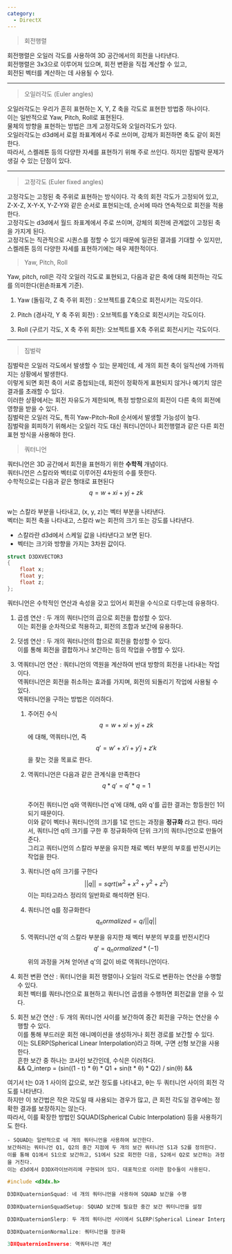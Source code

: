 ```yaml
---
category:
  - DirectX
---
```


>회전행렬

회전행렬은 오일러 각도를 사용하여 3D 공간에서의 회전을 나타낸다.   
회전행렬은 3x3으로 이루어져 있으며, 회전 변환을 직접 계산할 수 있고,   
회전된 벡터를 계산하는 데 사용될 수 있다.   

***

>오일러각도 (Euler angles)

오일러각도는 우리가 흔히 표현하는 X, Y, Z 축을 각도로 표현한 방법중 하나이다.   
이는 일반적으로 Yaw, Pitch, Roll로 표현된다.   
물체의 방향을 표현하는 방법은 크게 고정각도와 오일러각도가 있다.   
오일러각도는 d3d에서 로컬 좌표계에서 주로 쓰이며, 강체가 회전하면 축도 같이 회전한다.   
따라서, 스켈레톤 등의 다양한 자세를 표현하기 위해 주로 쓰인다. 하지만 짐벌락 문제가 생길 수 있는 단점이 있다.   

***

>고정각도 (Euler fixed angles)

고정각도는 고정된 축 주위로 표현하는 방식이다. 각 축의 회전 각도가 고정되어 있고,   
Z-X-Z, X-Y-X, Y-Z-Y와 같은 순서로 표현되는데, 순서에 따라 연속적으로 회전을 적용한다.   
고정각도는 d3d에서 월드 좌표계에서 주로 쓰이며, 강체의 회전에 관계없이 고정된 축을 가지게 된다.   
고정각도는 직관적으로 시퀀스를 정할 수 있기 때문에 일관된 결과를 기대할 수 있지만,   
스켈레톤 등의 다양한 자세를 표현하기에는 매우 제한적이다.

>Yaw, Pitch, Roll

Yaw, pitch, roll은 각각 오일러 각도로 표현되고, 다음과 같은 축에 대해 회전하는 각도를 의미한다(왼손좌표계 기준).   

1. Yaw (돌림각, Z 축 주위 회전) : 오브젝트를 Z축으로 회전시키는 각도이다.   

2. Pitch (경사각, Y 축 주위 회전) : 오브젝트를 Y축으로 회전시키는 각도이다.   

3. Roll (구르기 각도, X 축 주위 회전): 오브젝트를 X축 주위로 회전시키는 각도이다.   

***

>짐벌락

짐벌락은 오일러 각도에서 발생할 수 있는 문제인데, 세 개의 회전 축이 일직선에 가까워지는 상황에서 발생한다.   
이렇게 되면 회전 축이 서로 중첩되는데, 회전이 정확하게 표현되지 않거나 예기치 않은 결과를 초래할 수 있다.   
이러한 상황에서는 회전 자유도가 제한되며, 특정 방향으로의 회전이 다른 축의 회전에 영향을 받을 수 있다.   
짐벌락은 오일러 각도, 특히 Yaw-Pitch-Roll 순서에서 발생할 가능성이 높다.   
짐벌락을 회피하기 위해서는 오일러 각도 대신 쿼터니언이나 회전행렬과 같은 다른 회전 표현 방식을 사용해야 한다.   

>쿼터니언

쿼터니언은 3D 공간에서 회전을 표현하기 위한 **수학적** 개념이다.   
쿼터니언은 스칼라와 벡터로 이루어진 4차원의 수를 뜻한다.   
수학적으로는 다음과 같은 형태로 표현된다   
$$
q = w + xi + yj + zk
$$   
w는 스칼라 부분을 나타내고, (x, y, z)는 벡터 부분을 나타낸다.   
벡터는 회전 축을 나타내고, 스칼라 w는 회전의 크기 또는 강도를 나타낸다.   

- 스칼라란 d3d에서 스케일 값을 나타낸다고 보면 된다.   
- 벡터는 크기와 방향을 가지는 3차원 값이다.   

```c++
struct D3DXVECTOR3
{
    float x;
    float y;
    float z;
};
```

쿼터니언은 수학적인 연산과 속성을 갖고 있어서 회전을 수식으로 다루는데 유용하다.   

1. 곱셈 연산 : 두 개의 쿼터니언의 곱으로 회전을 합성할 수 있다.   
이는 회전을 순차적으로 적용하고, 회전의 조합과 보간에 유용하다.   

2. 덧셈 연산 : 두 개의 쿼터니언의 합으로 회전을 합성할 수 있다.   
이를 통해 회전을 결합하거나 보간하는 등의 작업을 수행할 수 있다.   

3. 역쿼터니언 연산 : 쿼터니언의 역원을 계산하여 반대 방향의 회전을 나타내는 작업이다.   
역쿼터니언은 회전을 취소하는 효과를 가지며, 회전의 되돌리기 작업에 사용될 수 있다.   
역쿼터니언을 구하는 방법은 이러하다.   

    1. 주어진 수식   
    $$
    q = w + xi + yj + zk
    $$
    에 대해, 역쿼터니언, 즉   
    $$
    q' = w' + x'i + y'j + z'k    
    $$
    을 찾는 것을 목표로 한다.   

    2. 역쿼터니언은 다음과 같은 관계식을 만족한다   
    $$
    q * q' = q' * q = 1
    $$   
    주어진 쿼터니언 q와 역쿼터니언 q'에 대해, q와 q'를 곱한 결과는 항등원인 1이 되기 때문이다.  
    이와 같이 벡터나 쿼터니언의 크기를 1로 만드는 과정을 **정규화** 라고 한다. 
    따라서, 쿼터니언 q의 크기를 구한 후 정규화하여 단위 크기의 쿼터니언으로 만들어준다.   
    그리고 쿼터니언의 스칼라 부분을 유지한 채로 벡터 부분의 부호를 반전시키는 작업을 한다.   

    3. 쿼터니언 q의 크기를 구한다   
    $$
    ||q|| = sqrt(w^2 + x^2 + y^2 + z^2)
    $$
    이는 피타고라스 정리의 일반화로 해석하면 된다.   

    4. 쿼터니언 q를 정규화한다   
    $$
    q_normalized = q / ||q||
    $$

    5. 역쿼터니언 q'의 스칼라 부분을 유지한 채 벡터 부분의 부호를 반전시킨다   
    $$
    q' = q_normalized * (-1)
    $$
    위의 과정을 거쳐 얻어낸 q'의 값이 바로 역쿼터니언이다.

4. 회전 변환 연산 : 쿼터니언을 회전 행렬이나 오일러 각도로 변환하는 연산을 수행할 수 있다.   
회전 벡터를 쿼터니언으로 표현하고 쿼터니언 곱셈을 수행하면 회전값을 얻을 수 있다.

5. 회전 보간 연산 : 두 개의 쿼터니언 사이를 보간하여 중간 회전을 구하는 연산을 수행할 수 있다.   
이를 통해 부드러운 회전 애니메이션을 생성하거나 회전 경로를 보간할 수 있다.   
이는 SLERP(Spherical Linear Interpolation)라고 하며, 구면 선형 보간을 사용한다.   
흔한 보간 중 하나는 코사인 보간인데, 수식은 이러하다.   
&&
Q_interp = (sin((1 - t) * θ) * Q1 + sin(t * θ) * Q2) / sin(θ)
&&   

여기서 t는 0과 1 사이의 값으로, 보간 정도를 나타내고, θ는 두 쿼터니언 사이의 회전 각도를 나타낸다.   
하지만 이 보간법은 작은 각도일 때 사용되는 경우가 많고, 큰 회전 각도일 경우에는 정확한 결과를 보장하지는 않는다.   
따라서, 이를 확장한 방법인 SQUAD(Spherical Cubic Interpolation) 등을 사용하기도 한다.   

    - SQUAD는 일반적으로 네 개의 쿼터니언을 사용하여 보간한다.   
    보간하려는 쿼터니언 Q1, Q2의 중간 지점에 두 개의 보간 쿼터니언 S1과 S2를 정의한다.   
    이를 통해 Q1에서 S1으로 보간하고, S1에서 S2로 회전한 다음, S2에서 Q2로 보간하는 과정을 거친다.   
    이는 d3d에서 D3DX라이브러리에 구현되어 있다. 대표적으로 이러한 함수들이 사용된다.   

```c++
#include <d3dx.h>

D3DXQuaternionSquad: 네 개의 쿼터니언을 사용하여 SQUAD 보간을 수행

D3DXQuaternionSquadSetup: SQUAD 보간에 필요한 중간 보간 쿼터니언을 설정

D3DXQuaternionSlerp: 두 개의 쿼터니언 사이에서 SLERP(Spherical Linear Interpolation)를 수행

D3DXQuaternionNormalize: 쿼터니언을 정규화

3DXQuaternionInverse: 역쿼터니언 계산
```

